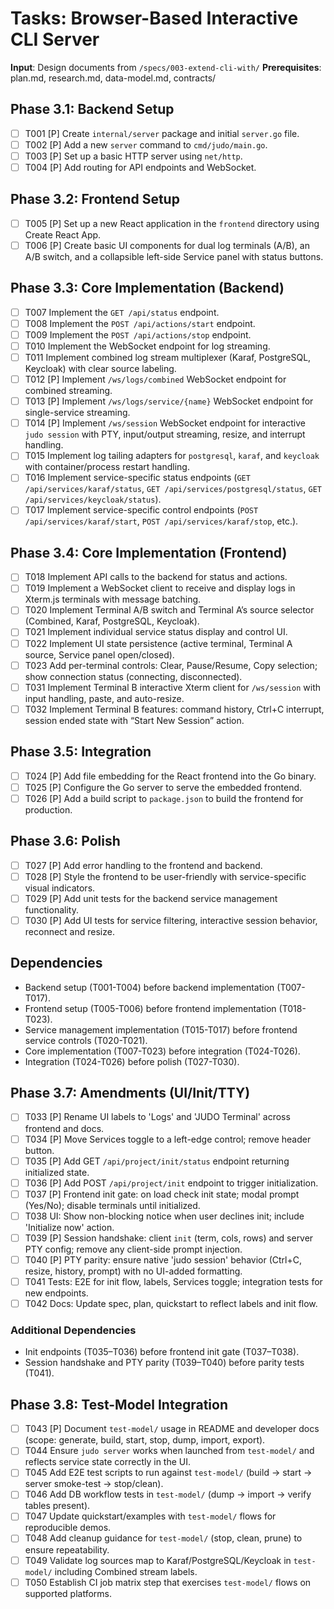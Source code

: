 # Tasks: Browser-Based Interactive CLI Server

**Input**: Design documents from `/specs/003-extend-cli-with/`
**Prerequisites**: plan.md, research.md, data-model.md, contracts/

## Phase 3.1: Backend Setup
- [ ] T001 [P] Create `internal/server` package and initial `server.go` file.
- [ ] T002 [P] Add a new `server` command to `cmd/judo/main.go`.
- [ ] T003 [P] Set up a basic HTTP server using `net/http`.
- [ ] T004 [P] Add routing for API endpoints and WebSocket.

## Phase 3.2: Frontend Setup
- [ ] T005 [P] Set up a new React application in the `frontend` directory using Create React App.
- [ ] T006 [P] Create basic UI components for dual log terminals (A/B), an A/B switch, and a collapsible left-side Service panel with status buttons.

## Phase 3.3: Core Implementation (Backend)
- [ ] T007 Implement the `GET /api/status` endpoint.
- [ ] T008 Implement the `POST /api/actions/start` endpoint.
- [ ] T009 Implement the `POST /api/actions/stop` endpoint.
- [ ] T010 Implement the WebSocket endpoint for log streaming.
- [ ] T011 Implement combined log stream multiplexer (Karaf, PostgreSQL, Keycloak) with clear source labeling.
- [ ] T012 [P] Implement `/ws/logs/combined` WebSocket endpoint for combined streaming.
- [ ] T013 [P] Implement `/ws/logs/service/{name}` WebSocket endpoint for single-service streaming.
- [ ] T014 [P] Implement `/ws/session` WebSocket endpoint for interactive `judo session` with PTY, input/output streaming, resize, and interrupt handling.
- [ ] T015 Implement log tailing adapters for `postgresql`, `karaf`, and `keycloak` with container/process restart handling.
- [ ] T016 Implement service-specific status endpoints (`GET /api/services/karaf/status`, `GET /api/services/postgresql/status`, `GET /api/services/keycloak/status`).
- [ ] T017 Implement service-specific control endpoints (`POST /api/services/karaf/start`, `POST /api/services/karaf/stop`, etc.).

## Phase 3.4: Core Implementation (Frontend)
- [ ] T018 Implement API calls to the backend for status and actions.
- [ ] T019 Implement a WebSocket client to receive and display logs in Xterm.js terminals with message batching.
- [ ] T020 Implement Terminal A/B switch and Terminal A’s source selector (Combined, Karaf, PostgreSQL, Keycloak).
- [ ] T021 Implement individual service status display and control UI.
- [ ] T022 Implement UI state persistence (active terminal, Terminal A source, Service panel open/closed).
- [ ] T023 Add per-terminal controls: Clear, Pause/Resume, Copy selection; show connection status (connecting, disconnected).
- [ ] T031 Implement Terminal B interactive Xterm client for `/ws/session` with input handling, paste, and auto-resize.
- [ ] T032 Implement Terminal B features: command history, Ctrl+C interrupt, session ended state with “Start New Session” action.

## Phase 3.5: Integration
- [ ] T024 [P] Add file embedding for the React frontend into the Go binary.
- [ ] T025 [P] Configure the Go server to serve the embedded frontend.
- [ ] T026 [P] Add a build script to `package.json` to build the frontend for production.

## Phase 3.6: Polish
- [ ] T027 [P] Add error handling to the frontend and backend.
- [ ] T028 [P] Style the frontend to be user-friendly with service-specific visual indicators.
- [ ] T029 [P] Add unit tests for the backend service management functionality.
- [ ] T030 [P] Add UI tests for service filtering, interactive session behavior, reconnect and resize.

## Dependencies
- Backend setup (T001-T004) before backend implementation (T007-T017).
- Frontend setup (T005-T006) before frontend implementation (T018-T023).
- Service management implementation (T015-T017) before frontend service controls (T020-T021).
- Core implementation (T007-T023) before integration (T024-T026).
- Integration (T024-T026) before polish (T027-T030).

## Phase 3.7: Amendments (UI/Init/TTY)
- [ ] T033 [P] Rename UI labels to 'Logs' and 'JUDO Terminal' across frontend and docs.
- [ ] T034 [P] Move Services toggle to a left-edge control; remove header button.
- [ ] T035 [P] Add GET `/api/project/init/status` endpoint returning initialized state.
- [ ] T036 [P] Add POST `/api/project/init` endpoint to trigger initialization.
- [ ] T037 [P] Frontend init gate: on load check init state; modal prompt (Yes/No); disable terminals until initialized.
- [ ] T038 UI: Show non-blocking notice when user declines init; include 'Initialize now' action.
- [ ] T039 [P] Session handshake: client `init` (term, cols, rows) and server PTY config; remove any client-side prompt injection.
- [ ] T040 [P] PTY parity: ensure native 'judo session' behavior (Ctrl+C, resize, history, prompt) with no UI-added formatting.
- [ ] T041 Tests: E2E for init flow, labels, Services toggle; integration tests for new endpoints.
- [ ] T042 Docs: Update spec, plan, quickstart to reflect labels and init flow.

### Additional Dependencies
- Init endpoints (T035–T036) before frontend init gate (T037–T038).
- Session handshake and PTY parity (T039–T040) before parity tests (T041).

## Phase 3.8: Test-Model Integration
- [ ] T043 [P] Document `test-model/` usage in README and developer docs (scope: generate, build, start, stop, dump, import, export).
- [ ] T044 Ensure `judo server` works when launched from `test-model/` and reflects service state correctly in the UI.
- [ ] T045 Add E2E test scripts to run against `test-model/` (build → start → server smoke-test → stop/clean).
- [ ] T046 Add DB workflow tests in `test-model/` (dump → import → verify tables present).
- [ ] T047 Update quickstart/examples with `test-model/` flows for reproducible demos.
- [ ] T048 Add cleanup guidance for `test-model/` (stop, clean, prune) to ensure repeatability.
- [ ] T049 Validate log sources map to Karaf/PostgreSQL/Keycloak in `test-model/` including Combined stream labels.
- [ ] T050 Establish CI job matrix step that exercises `test-model/` flows on supported platforms.
